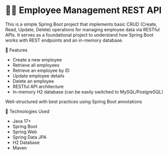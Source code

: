 # 👨‍💼 Employee Management REST API

This is a simple Spring Boot project that implements basic CRUD (Create, Read, Update, Delete) operations for managing employee data via RESTful APIs. It serves as a foundational project to understand how Spring Boot works with REST endpoints and an in-memory database.

📌 Features
- Create a new employee
- Retrieve all employees
- Retrieve an employee by ID
- Update employee details
- Delete an employee
- RESTful API architecture
- In-memory H2 database (can be easily switched to MySQL/PostgreSQL)

Well-structured with best practices using Spring Boot annotations

🧱 Technologies Used
- Java 17+
- Spring Boot
- Spring Web
- Spring Data JPA
- H2 Database
- Maven
